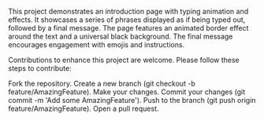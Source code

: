 This project demonstrates an introduction page with typing animation and effects. 
It showcases a series of phrases displayed as if being typed out, followed by a final message. 
The page features an animated border effect around the text and a universal black background. The final message encourages engagement with emojis and instructions.

Contributions to enhance this project are welcome. Please follow these steps to contribute:

Fork the repository.
Create a new branch (git checkout -b feature/AmazingFeature).
Make your changes.
Commit your changes (git commit -m 'Add some AmazingFeature').
Push to the branch (git push origin feature/AmazingFeature).
Open a pull request.
